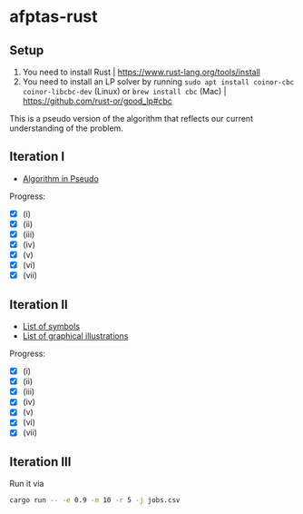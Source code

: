 # afptas-rust

## Setup

1. You need to install Rust | <https://www.rust-lang.org/tools/install>
2. You need to install an LP solver by running `sudo apt install coinor-cbc coinor-libcbc-dev` (Linux) or `brew install cbc` (Mac) | <https://github.com/rust-or/good_lp#cbc>

This is a pseudo version of the algorithm that reflects our current
understanding of the problem.

## Iteration I

- [Algorithm in Pseudo](./pseudo.md)

Progress:

- [x] (i)
- [x] (ii)
- [x] (iii)
- [x] (iv)
- [x] (v)
- [x] (vi)
- [x] (vii)

## Iteration II

- [List of symbols](./symbols.md)
- [List of graphical illustrations](./illustrations.md)

Progress:

- [x] (i)
- [x] (ii)
- [x] (iii)
- [x] (iv)
- [x] (v)
- [x] (vi)
- [x] (vii)

## Iteration III

Run it via

```sh
cargo run -- -e 0.9 -m 10 -r 5 -j jobs.csv
```
